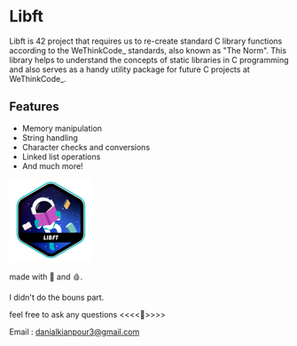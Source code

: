 # Libft

Libft is 42 project that requires us to re-create standard C library functions according to the WeThinkCode_ standards, also known as "The Norm". This library helps to understand the concepts of static libraries in C programming and also serves as a handy utility package for future C projects at WeThinkCode_.

## Features

- Memory manipulation 
- String handling
- Character checks and conversions
- Linked list operations
- And much more!

![Libft Badge](libft/assets/299972587-9541e8ec-4910-4208-99da-ec77d6502c13.png)


made with 💙 and 🩸.

I didn't do the bouns part.

feel free to ask any questions <<<<🌹>>>>

Email : danialkianpour3@gmail.com

